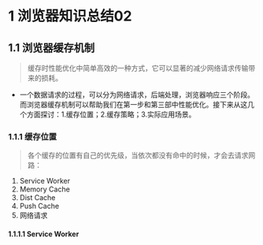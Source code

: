 # 1 浏览器知识总结02

## 1.1 浏览器缓存机制

> 缓存时性能优化中简单高效的一种方式，它可以显著的减少网络请求传输带来的损耗。

- 一个数据请求的过程，可以分为网络请求，后端处理，浏览器响应三个阶段。而浏览器缓存机制可以帮助我们在第一步和第三部中性能优化。接下来从这几个方面探讨：1.缓存位置；2.缓存策略；3.实际应用场景。

### 1.1.1 缓存位置

> 各个缓存的位置有自己的优先级，当依次都没有命中的时候，才会去请求网路：

1. Service Worker
2. Memory Cache
3. Dist Cache
4. Push Cache
5. 网络请求

#### 1.1.1.1 Service Worker

